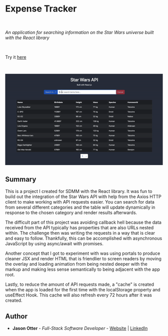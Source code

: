 # Expense Tracker

<br>

_An application for searching information on the Star Wars universe built with the React library_

<br>

Try it [here](https://aesthetic-sfogliatella-5a6c09.netlify.app/)

<br>

![Star Wars API Demo](https://github.com/j-otterbox/star-wars-api/blob/main/swapi-demo.gif "Star Wars API in use")

## Summary

This is a project I created for SDMM with the React library. It was fun to build out the integration of the Star Wars API with help from the Axios HTTP client to make working with API requests easier. You can search for data from several different categories and the table will update dynamically in response to the chosen category and render results afterwards.

The difficult part of this project was avoiding callback hell because the data received from the API typically has properties that are also URLs nested within. The challenge then was writing the requests in a way that is clear and easy to follow. Thankfully, this can be accomplished with asynchronous JavaScript by using async/await with promises.

Another concept that I got to experiment with was using portals to produce cleaner JSX and render HTML that is friendlier to screen readers by moving the overlay and loading animation from being nested deeper with the markup and making less sense semantically to being adjacent with the app root.

Lastly, to reduce the amount of API requests made, a "cache" is created when the app is loaded for the first time with the localStorage property and useEffect Hook. This cache will also refresh every 72 hours after it was created.

## Author

- **Jason Otter** - _Full-Stack Software Developer_ - [Website](https://jason-otter.netlify.app/) | [LinkedIn](https://www.linkedin.com/in/jason-otter/)
